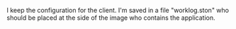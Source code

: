 I keep the configuration for the client. 
I'm saved in a file "worklog.ston" who should be placed at the side of the image who contains the application.